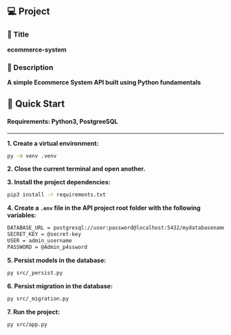 ## 💻 Project

### 📖 Title
**ecommerce-system**

### 📝 Description
**A simple Ecommerce System API built using Python fundamentals**

## 🚀 Quick Start

#### Requirements: Python3, PostgreeSQL

---

**1. Create a virtual environment:**
```bash
py -m venv .venv
```

**2. Close the current terminal and open another.**

**3. Install the project dependencies:**

```bash
pip3 install -r requirements.txt  
```

**4. Create a `.env` file in the API project root folder with the following variables:**

```bash
DATABASE_URL = postgresql://user:password@localhost:5432/mydatabasename
SECRET_KEY = @secret-key
USER = admin_username
PASSWORD = @Admin_p4ssword
```

**5. Persist models in the database:**

```bash
py src/_persist.py
```

**6. Persist migration in the database:**

```bash
py src/_migration.py
```

**7. Run the project:**

```bash
py src/app.py  
```
